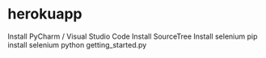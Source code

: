 # herokuapp
Install PyCharm / Visual Studio Code
Install SourceTree
Install selenium pip install selenium python getting_started.py
